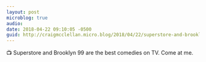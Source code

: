 ```yaml
---
layout: post
microblog: true
audio: 
date: 2018-04-22 09:10:05 -0500
guid: http://craigmcclellan.micro.blog/2018/04/22/superstore-and-brooklyn.html
---
```

📺 Superstore and Brooklyn 99 are the best comedies on TV. Come at me.
